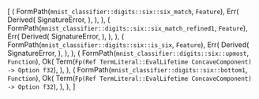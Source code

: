 [
    (
        FormPath(`mnist_classifier::digits::six::six_match`, `Feature`),
        Err(
            Derived(
                SignatureError,
            ),
        ),
    ),
    (
        FormPath(`mnist_classifier::digits::six::six_match_refined1`, `Feature`),
        Err(
            Derived(
                SignatureError,
            ),
        ),
    ),
    (
        FormPath(`mnist_classifier::digits::six::is_six`, `Feature`),
        Err(
            Derived(
                SignatureError,
            ),
        ),
    ),
    (
        FormPath(`mnist_classifier::digits::six::upmost`, `Function`),
        Ok(
            Term(`Fp(Ref TermLiteral::EvalLifetime ConcaveComponent) -> Option f32`),
        ),
    ),
    (
        FormPath(`mnist_classifier::digits::six::bottom1`, `Function`),
        Ok(
            Term(`Fp(Ref TermLiteral::EvalLifetime ConcaveComponent) -> Option f32`),
        ),
    ),
]